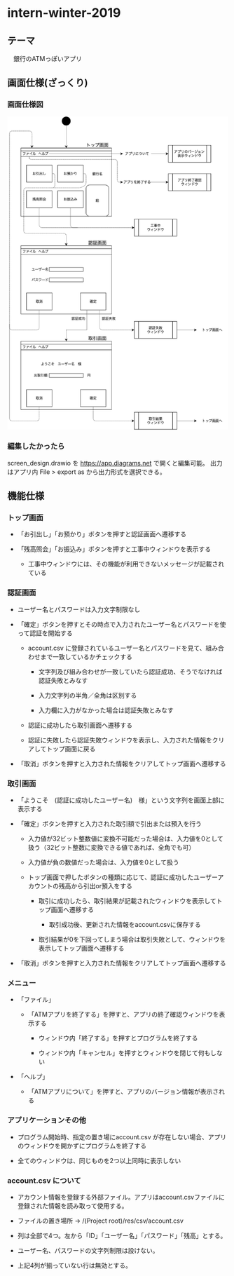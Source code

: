 # intern-winter-2019

## テーマ
　銀行のATMっぽいアプリ  

## 画面仕様(ざっくり)
### 画面仕様図
![画面仕様](/screen_design.png)

### 編集したかったら
screen_design.drawio を https://app.diagrams.net で開くと編集可能。
出力はアプリ内 File > export as から出力形式を選択できる。

## 機能仕様
### トップ画面

- 「お引出し」「お預かり」ボタンを押すと認証画面へ遷移する

- 「残高照会」「お振込み」ボタンを押すと工事中ウィンドウを表示する

    - 工事中ウィンドウには、その機能が利用できないメッセージが記載されている

### 認証画面

- ユーザー名とパスワードは入力文字制限なし

- 「確定」ボタンを押すとその時点で入力されたユーザー名とパスワードを使って認証を開始する

    - account.csv に登録されているユーザー名とパスワードを見て、組み合わせまで一致しているかチェックする

        - 文字列及び組み合わせが一致していたら認証成功、そうでなければ認証失敗とみなす
        
        - 入力文字列の半角／全角は区別する
        
        - 入力欄に入力がなかった場合は認証失敗とみなす
        
    - 認証に成功したら取引画面へ遷移する
    
    - 認証に失敗したら認証失敗ウィンドウを表示し、入力された情報をクリアしてトップ画面に戻る
    
- 「取消」ボタンを押すと入力された情報をクリアしてトップ画面へ遷移する

### 取引画面

- 「ようこそ　(認証に成功したユーザー名)　様」という文字列を画面上部に表示する

- 「確定」ボタンを押すと入力された取引額で引出または預入を行う

    - 入力値が32ビット整数値に変換不可能だった場合は、入力値を0として扱う（32ビット整数に変換できる値であれば、全角でも可）
    
    - 入力値が負の数値だった場合は、入力値を0として扱う
    
    - トップ画面で押したボタンの種類に応じて、認証に成功したユーザーアカウントの残高から引出or預入をする
    
        - 取引に成功したら、取引結果が記載されたウィンドウを表示してトップ画面へ遷移する
        
            - 取引成功後、更新された情報をaccount.csvに保存する
            
        - 取引結果が0を下回ってしまう場合は取引失敗として、ウィンドウを表示してトップ画面へ遷移する
    
- 「取消」ボタンを押すと入力された情報をクリアしてトップ画面へ遷移する

### メニュー

- 「ファイル」

    - 「ATMアプリを終了する」を押すと、アプリの終了確認ウィンドウを表示する
    
        - ウィンドウ内「終了する」を押すとプログラムを終了する
        
        - ウィンドウ内「キャンセル」を押すとウィンドウを閉じて何もしない
    
- 「ヘルプ」

    - 「ATMアプリについて」を押すと、アプリのバージョン情報が表示される
    
### アプリケーションその他

- プログラム開始時、指定の置き場にaccount.csv が存在しない場合、アプリのウィンドウを開かずにプログラムを終了する

- 全てのウィンドウは、同じものを2つ以上同時に表示しない

### account.csv について

- アカウント情報を登録する外部ファイル。アプリはaccount.csvファイルに登録された情報を読み取って使用する。

- ファイルの置き場所 → /(Project root)/res/csv/account.csv

- 列は全部で4つ。左から「ID」「ユーザー名」「パスワード」「残高」とする。

- ユーザー名、パスワードの文字列制限は設けない。

- 上記4列が揃っていない行は無効とする。
